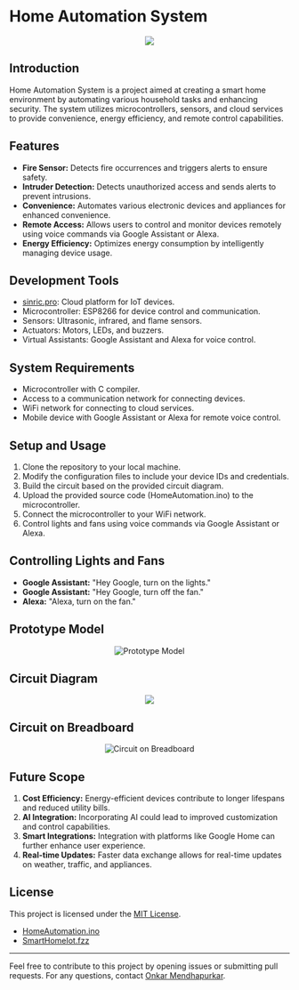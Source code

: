 # Home Automation System

<p align="center">
  <img src="https://github.com/onkar69483/Home-Automation/assets/61963755/72ba3bcf-4b2f-4d3c-96f5-eaba40ae24f1">
</p>

## Introduction

Home Automation System is a project aimed at creating a smart home environment by automating various household tasks and enhancing security. The system utilizes microcontrollers, sensors, and cloud services to provide convenience, energy efficiency, and remote control capabilities.

## Features

- **Fire Sensor:** Detects fire occurrences and triggers alerts to ensure safety.
- **Intruder Detection:** Detects unauthorized access and sends alerts to prevent intrusions.
- **Convenience:** Automates various electronic devices and appliances for enhanced convenience.
- **Remote Access:** Allows users to control and monitor devices remotely using voice commands via Google Assistant or Alexa.
- **Energy Efficiency:** Optimizes energy consumption by intelligently managing device usage.

## Development Tools

- [sinric.pro](https://sinric.pro): Cloud platform for IoT devices.
- Microcontroller: ESP8266 for device control and communication.
- Sensors: Ultrasonic, infrared, and flame sensors.
- Actuators: Motors, LEDs, and buzzers.
- Virtual Assistants: Google Assistant and Alexa for voice control.

## System Requirements

- Microcontroller with C compiler.
- Access to a communication network for connecting devices.
- WiFi network for connecting to cloud services.
- Mobile device with Google Assistant or Alexa for remote voice control.

## Setup and Usage

1. Clone the repository to your local machine.
2. Modify the configuration files to include your device IDs and credentials.
3. Build the circuit based on the provided circuit diagram.
4. Upload the provided source code (HomeAutomation.ino) to the microcontroller.
5. Connect the microcontroller to your WiFi network.
6. Control lights and fans using voice commands via Google Assistant or Alexa.

## Controlling Lights and Fans

- **Google Assistant:** "Hey Google, turn on the lights."
- **Google Assistant:** "Hey Google, turn off the fan."
- **Alexa:** "Alexa, turn on the fan."

## Prototype Model

<p align="center">
  <img src="https://github.com/onkar69483/Home-Automation/assets/61963755/da23b82a-2be0-4974-8ac8-edda8be51d3e.jpg" alt="Prototype Model">
</p>

## Circuit Diagram

<p align="center">
  <img src="https://github.com/onkar69483/Home-Automation/assets/61963755/4c838521-95ef-452d-8c63-05b6e49f6554">
</p>

## Circuit on Breadboard

<p align="center">
  <img src="https://github.com/onkar69483/Home-Automation/assets/61963755/fb716918-5ad9-43fb-b8a8-9b5c5a482d2b.jpg" alt="Circuit on Breadboard">
</p>

## Future Scope

1. **Cost Efficiency:** Energy-efficient devices contribute to longer lifespans and reduced utility bills.
2. **AI Integration:** Incorporating AI could lead to improved customization and control capabilities.
3. **Smart Integrations:** Integration with platforms like Google Home can further enhance user experience.
4. **Real-time Updates:** Faster data exchange allows for real-time updates on weather, traffic, and appliances.

## License

This project is licensed under the [MIT License](LICENSE).

- [HomeAutomation.ino](https://github.com/onkar69483/Home-Automation/blob/master/HomeAutomation.ino)
- [SmartHomeIot.fzz](https://github.com/onkar69483/Home-Automation/blob/master/SmartHomeIot.fzz)

---

Feel free to contribute to this project by opening issues or submitting pull requests. For any questions, contact [Onkar Mendhapurkar](mailto:onkar69483@gmail.com).

